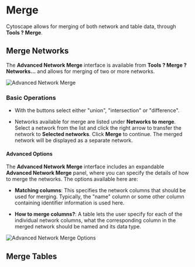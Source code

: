 Merge
=====

Cytoscape allows for merging of both network and table data, through
**Tools ? Merge**.

Merge Networks
--------------

The **Advanced Network Merge** interface is available from **Tools ?
Merge ? Networks...** and allows for merging of two or more networks.

![Advanced Network
Merge](Images/Merge/AdvancedNetworkMerge.png)

### Basic Operations

-   With the buttons select either "union", "intersection"
    or "difference".

-   Networks available for merge are listed under **Networks to merge**.
    Select a network from the list and click the right arrow to transfer
    the network to **Selected networks**. Click **Merge** to continue.
    The merged network will be displayed as a separate network.

#### Advanced Options

The **Advanced Network Merge** interface includes an expandable
**Advanced Network Merge** panel, where you can specify the details of
how to merge the networks. The options available here are:

-   **Matching columns**: This specifies the network columns that should
    be used for merging. Typically, the "name" column or some other
    column containing identifier information is used here.

-   **How to merge columns?**: A table lets the user specify for each of
    the individual network columns, what the corresponding column in the
    merged network should be named and its data type.

![Advanced Network Merge
Options](Images/Merge/AdvancedNetworkMergeOptions.png)

Merge Tables
------------
